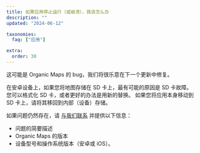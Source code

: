 ```yaml
---
title: 如果应用停止运行（或崩溃），我该怎么办
description: ""
updated: "2024-06-12"

taxonomies:
  faq: ["应用"]

extra:
  order: 30
---
```


这可能是 Organic Maps 的 bug，我们将很乐意在下一个更新中修复。

在安卓设备上，如果您将地图存储在 SD 卡上，最有可能的原因是 SD 卡故障。 您可以格式化 SD 卡，或者更好的办法是用新的替换。 如果您将应用本身移动到 SD 卡上，请将其移回到内部（设备）存储。

如果问题仍然存在，请 [与我们联系](mailto:support@organicmaps.app) 并提供以下信息：

* 问题的简要描述
* Organic Maps 的版本
* 设备型号和操作系统版本（安卓或 iOS）。
